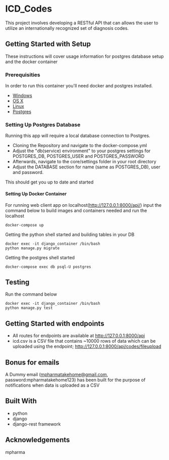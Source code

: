 # ICD_Codes

This project involves developing a RESTful API that can allows the user
to utilize an internationally recognized set of diagnosis codes.

## Getting Started with Setup

These instructions will cover usage information for postgres database setup and the docker container 

### Prerequisities

In order to run this container you'll need docker and postgres installed.

* [Windows](https://docs.docker.com/windows/started)
* [OS X](https://docs.docker.com/mac/started/)
* [Linux](https://docs.docker.com/linux/started/)
* [Postgres](https://www.postgresql.org/download/)

### Setting Up Postgres Database
Running this app will require a local database connection to Postgres. 

* Cloning the Repository and navigate to the docker-compose.yml
* Adjust the "db(service) environment" to your postgres settings for POSTGRES_DB, POSTGRES_USER and POSTGRES_PASSWORD
* Afterwards, navigate to the core/settings folder in your root directory
* Adjust the DATABASE section for name (same as POSTGRES_DB), user and password.

This should get you up to date and started

#### Setting Up Docker Container

For running web client app on localhost(http://127.0.0.1:8000/api/) input the command below
to build images and containers needed and run the localhost

```shell
docker-compose up
```

Getting the python shell started and building tables in your DB

```shell
docker exec -it django_container /bin/bash
python manage.py migrate
```

Getting the postgres shell started

```shell
docker-compose exec db psql-U postgres
```

## Testing
Run the command below

```shell
docker exec -it django_container /bin/bash
python manage.py test
```

## Getting Started with endpoints
* All routes for endpoints are available at http://127.0.0.1:8000/api
* icd.csv is a CSV file that contains ~10000 rows of data which can be uploaded using the endpoint; http://127.0.0.1:8000/api/codes/fileupload

## Bonus for emails
A Dummy email (mpharmatakehome@gmail.com, password:mpharmatakehome123) has been built for the purpose of notifications when 
data is uploaded as a CSV

## Built With

* python
* django
* django-rest framework

## Acknowledgements
mpharma


